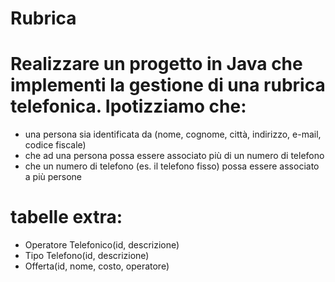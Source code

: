# Rubrica

# Realizzare un progetto in Java che implementi la gestione di una rubrica telefonica. Ipotizziamo che:
- una persona sia identificata da (nome, cognome, città, indirizzo, e-mail, codice fiscale) 
- che ad una persona possa essere associato più di un numero di telefono
- che un numero di telefono (es. il telefono fisso) possa essere associato a più persone
  
# tabelle extra:
- Operatore Telefonico(id, descrizione)
- Tipo Telefono(id, descrizione)
- Offerta(id, nome, costo, operatore) 
